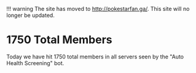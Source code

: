 !!! warning
    The site has moved to http://pokestarfan.ga/. This site will no longer be updated.

# 1750 Total Members

Today we have hit 1750 total members in all servers seen by the "Auto Health Screening" bot.
